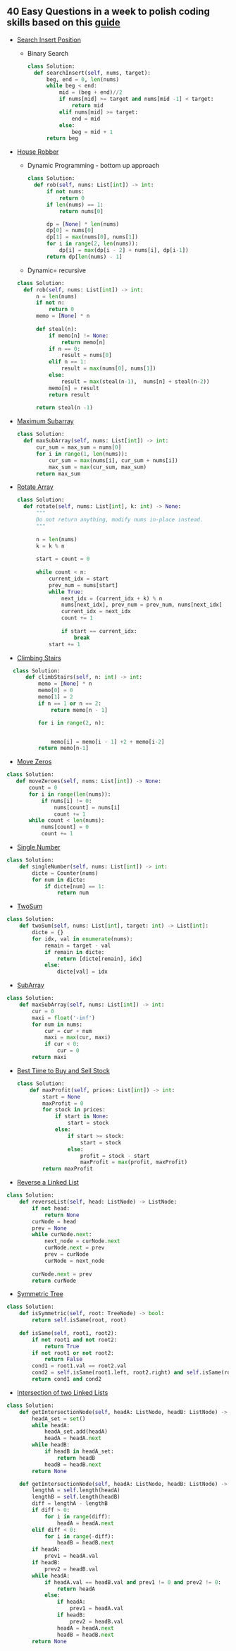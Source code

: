 ## 40 Easy Questions in a week to polish coding skills based on this [guide](https://learntocodetogether.com/top-150-leetcodes-best-practice-problems/)


- [Search Insert Position](https://leetcode.com/problems/search-insert-position/submissions/)
  - Binary Search
    ```python
    class Solution:
      def searchInsert(self, nums, target):
          beg, end = 0, len(nums)
          while beg < end:
              mid = (beg + end)//2
              if nums[mid] >= target and nums[mid -1] < target:
                  return mid
              elif nums[mid] >= target:
                  end = mid
              else:
                  beg = mid + 1
          return beg
      ```

- [House Robber](https://leetcode.com/problems/house-robber/)
  - Dynamic Programming - bottom up approach
    ```python
    class Solution:
      def rob(self, nums: List[int]) -> int:
          if not nums:
              return 0
          if len(nums) == 1:
              return nums[0]

          dp = [None] * len(nums)
          dp[0] = nums[0]
          dp[1] = max(nums[0], nums[1])
          for i in range(2, len(nums)):
              dp[i] = max(dp[i - 2] + nums[i], dp[i-1])
          return dp[len(nums) - 1]
      ```
      
  - Dynamic= recursive
  
  ```python
  class Solution:
    def rob(self, nums: List[int]) -> int:  
        n = len(nums)
        if not n:
            return 0
        memo = [None] * n
        
        def steal(n):
            if memo[n] != None:
                return memo[n]
            if n == 0:
                result = nums[0]
            elif n == 1:
                result = max(nums[0], nums[1])
            else:
                result = max(steal(n-1),  nums[n] + steal(n-2))
            memo[n] = result
            return result
        
        return steal(n -1)
    ```
    
    
- [Maximum Subarray](https://leetcode.com/problems/maximum-subarray/submissions/)
  ```python
  class Solution:
    def maxSubArray(self, nums: List[int]) -> int:
        cur_sum = max_sum = nums[0]
        for i in range(1, len(nums)):
            cur_sum = max(nums[i], cur_sum + nums[i])
            max_sum = max(cur_sum, max_sum)
        return max_sum
   ```
   
   
- [Rotate Array](https://leetcode.com/problems/rotate-array/submissions/)
  ```python
  class Solution:
    def rotate(self, nums: List[int], k: int) -> None:
        """
        Do not return anything, modify nums in-place instead.
        """
        
        n = len(nums)
        k = k % n
        
        start = count = 0
        
        while count < n:
            current_idx = start
            prev_num = nums[start]
            while True:
                next_idx = (current_idx + k) % n
                nums[next_idx], prev_num = prev_num, nums[next_idx]
                current_idx = next_idx
                count += 1
                
                if start == current_idx:
                    break
            start += 1
     ```

- [Climbing Stairs](https://leetcode.com/problems/climbing-stairs/)
```python
  class Solution:
      def climbStairs(self, n: int) -> int:
          memo = [None] * n
          memo[0] = 0
          memo[1] = 2
          if n == 1 or n == 2:
              return memo[n - 1]

          for i in range(2, n):


              memo[i] = memo[i - 1] +2 + memo[i-2] 
          return memo[n-1]
 ```
 
 - [Move Zeros](https://leetcode.com/problems/move-zeroes/submissions/)
 ```python
 class Solution:
    def moveZeroes(self, nums: List[int]) -> None:
        count = 0
        for i in range(len(nums)):
            if nums[i] != 0:
                nums[count] = nums[i]
                count += 1
        while count < len(nums):
            nums[count] = 0
            count += 1
  ```
  
  
  - [Single Number](https://leetcode.com/problems/single-number/)

```python
class Solution:
    def singleNumber(self, nums: List[int]) -> int:
        dicte = Counter(nums)
        for num in dicte:
            if dicte[num] == 1:
                return num
```

- [TwoSum](https://leetcode.com/problems/two-sum/submissions/)
```python
class Solution:
    def twoSum(self, nums: List[int], target: int) -> List[int]:
        dicte = {}
        for idx, val in enumerate(nums):
            remain = target - val
            if remain in dicte:
                return [dicte[remain], idx]
            else:
                dicte[val] = idx
```

- [SubArray](https://leetcode.com/problems/maximum-subarray/)
```python
class Solution:
    def maxSubArray(self, nums: List[int]) -> int:
        cur = 0
        maxi = float('-inf')
        for num in nums:
            cur = cur + num
            maxi = max(cur, maxi)
            if cur < 0:
                cur = 0
        return maxi
```

- [Best Time to Buy and Sell Stock](https://leetcode.com/problems/best-time-to-buy-and-sell-stock/submissions/)
  ```python
  class Solution:
      def maxProfit(self, prices: List[int]) -> int:
          start = None
          maxProfit = 0
          for stock in prices:
              if start is None:
                  start = stock
              else:            
                  if start >= stock:          
                      start = stock     
                  else:
                      profit = stock - start
                      maxProfit = max(profit, maxProfit)
          return maxProfit
  ```
  
- [Reverse a Linked List](https://leetcode.com/problems/reverse-linked-list/)
```python
class Solution:
    def reverseList(self, head: ListNode) -> ListNode:
        if not head:
            return None
        curNode = head
        prev = None
        while curNode.next:
            next_node = curNode.next
            curNode.next = prev
            prev = curNode
            curNode = next_node
            
        curNode.next = prev
        return curNode
```

- [Symmetric Tree](https://leetcode.com/problems/symmetric-tree/submissions/)
```python
class Solution:
    def isSymmetric(self, root: TreeNode) -> bool:
        return self.isSame(root, root)
    
    def isSame(self, root1, root2):
        if not root1 and not root2:
            return True
        if not root1 or not root2:
            return False
        cond1 = root1.val == root2.val
        cond2 = self.isSame(root1.left, root2.right) and self.isSame(root1.right, root2.left)
        return cond1 and cond2
```

- [Intersection of two Linked Lists](https://leetcode.com/problems/intersection-of-two-linked-lists/submissions/)
```python
class Solution:
    def getIntersectionNode(self, headA: ListNode, headB: ListNode) -> ListNode:
        headA_set = set()
        while headA:
            headA_set.add(headA)
            headA = headA.next
        while headB:
            if headB in headA_set:
                return headB
            headB = headB.next
        return None
```

```python
    def getIntersectionNode(self, headA: ListNode, headB: ListNode) -> ListNode:
        lengthA = self.length(headA)
        lengthB = self.length(headB)
        diff = lengthA - lengthB
        if diff > 0:
            for i in range(diff):
                headA = headA.next
        elif diff < 0:
            for i in range(-diff):
                headB = headB.next
        if headA:
            prev1 = headA.val
        if headB:
            prev2 = headB.val
        while headA:
            if headA.val == headB.val and prev1 != 0 and prev2 != 0:
                return headA
            else:
                if headA:
                    prev1 = headA.val
                if headB:
                    prev2 = headB.val
                headA = headA.next
                headB = headB.next
        return None
```

